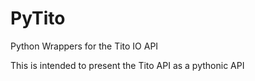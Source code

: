 # PyTito
Python Wrappers for the Tito IO API

This is intended to present the Tito API as a pythonic API


